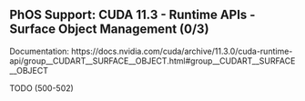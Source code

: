 <h2>PhOS Support: CUDA 11.3 - Runtime APIs - Surface Object Management (0/3)</h2>

<p>
Documentation: https://docs.nvidia.com/cuda/archive/11.3.0/cuda-runtime-api/group__CUDART__SURFACE__OBJECT.html#group__CUDART__SURFACE__OBJECT

TODO (500-502)

